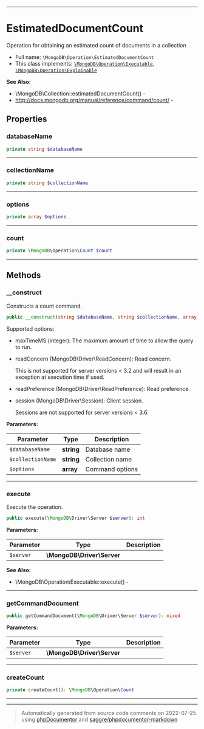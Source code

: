 ***

# EstimatedDocumentCount

Operation for obtaining an estimated count of documents in a collection



* Full name: `\MongoDB\Operation\EstimatedDocumentCount`
* This class implements:
[`\MongoDB\Operation\Executable`](./Executable.md), [`\MongoDB\Operation\Explainable`](./Explainable.md)

**See Also:**

* \MongoDB\Collection::estimatedDocumentCount() - 
* http://docs.mongodb.org/manual/reference/command/count/ - 



## Properties


### databaseName



```php
private string $databaseName
```






***

### collectionName



```php
private string $collectionName
```






***

### options



```php
private array $options
```






***

### count



```php
private \MongoDB\Operation\Count $count
```






***

## Methods


### __construct

Constructs a count command.

```php
public __construct(string $databaseName, string $collectionName, array $options = []): mixed
```

Supported options:

* maxTimeMS (integer): The maximum amount of time to allow the query to
  run.

* readConcern (MongoDB\Driver\ReadConcern): Read concern.

  This is not supported for server versions < 3.2 and will result in an
  exception at execution time if used.

* readPreference (MongoDB\Driver\ReadPreference): Read preference.

* session (MongoDB\Driver\Session): Client session.

  Sessions are not supported for server versions < 3.6.






**Parameters:**

| Parameter | Type | Description |
|-----------|------|-------------|
| `$databaseName` | **string** | Database name |
| `$collectionName` | **string** | Collection name |
| `$options` | **array** | Command options |




***

### execute

Execute the operation.

```php
public execute(\MongoDB\Driver\Server $server): int
```








**Parameters:**

| Parameter | Type | Description |
|-----------|------|-------------|
| `$server` | **\MongoDB\Driver\Server** |  |



**See Also:**

* \MongoDB\Operation\Executable::execute() - 

***

### getCommandDocument



```php
public getCommandDocument(\MongoDB\Driver\Server $server): mixed
```








**Parameters:**

| Parameter | Type | Description |
|-----------|------|-------------|
| `$server` | **\MongoDB\Driver\Server** |  |




***

### createCount



```php
private createCount(): \MongoDB\Operation\Count
```











***


***
> Automatically generated from source code comments on 2022-07-25 using [phpDocumentor](http://www.phpdoc.org/) and [saggre/phpdocumentor-markdown](https://github.com/Saggre/phpDocumentor-markdown)
